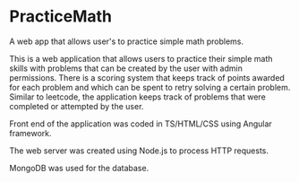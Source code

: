 # PracticeMath
A web app that allows user's to practice simple math problems.

This is a web application that allows users to practice their simple math skills with problems that can be created by the user with admin permissions.
There is a scoring system that keeps track of points awarded for each problem and which can be spent to retry solving a certain problem. Similar to leetcode, the application keeps track of problems that were completed or attempted by the user.

Front end of the application was coded in TS/HTML/CSS using Angular framework.

The web server was created using Node.js to process HTTP requests. 

MongoDB was used for the database.


